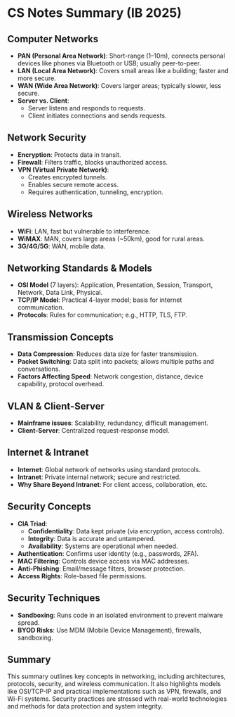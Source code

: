# CS Notes Summary (IB 2025)

## Computer Networks
- **PAN (Personal Area Network)**: Short-range (1–10m), connects personal devices like phones via Bluetooth or USB; usually peer-to-peer.
- **LAN (Local Area Network)**: Covers small areas like a building; faster and more secure.
- **WAN (Wide Area Network)**: Covers larger areas; typically slower, less secure.
- **Server vs. Client**:
  - Server listens and responds to requests.
  - Client initiates connections and sends requests.

## Network Security
- **Encryption**: Protects data in transit.
- **Firewall**: Filters traffic, blocks unauthorized access.
- **VPN (Virtual Private Network)**:
  - Creates encrypted tunnels.
  - Enables secure remote access.
  - Requires authentication, tunneling, encryption.

## Wireless Networks
- **WiFi**: LAN, fast but vulnerable to interference.
- **WiMAX**: MAN, covers large areas (~50km), good for rural areas.
- **3G/4G/5G**: WAN, mobile data.

## Networking Standards & Models
- **OSI Model** (7 layers): Application, Presentation, Session, Transport, Network, Data Link, Physical.
- **TCP/IP Model**: Practical 4-layer model; basis for internet communication.
- **Protocols**: Rules for communication; e.g., HTTP, TLS, FTP.

## Transmission Concepts
- **Data Compression**: Reduces data size for faster transmission.
- **Packet Switching**: Data split into packets; allows multiple paths and conversations.
- **Factors Affecting Speed**: Network congestion, distance, device capability, protocol overhead.

## VLAN & Client-Server
- **Mainframe issues**: Scalability, redundancy, difficult management.
- **Client-Server**: Centralized request-response model.

## Internet & Intranet
- **Internet**: Global network of networks using standard protocols.
- **Intranet**: Private internal network; secure and restricted.
- **Why Share Beyond Intranet**: For client access, collaboration, etc.

## Security Concepts
- **CIA Triad**:
  - **Confidentiality**: Data kept private (via encryption, access controls).
  - **Integrity**: Data is accurate and untampered.
  - **Availability**: Systems are operational when needed.
- **Authentication**: Confirms user identity (e.g., passwords, 2FA).
- **MAC Filtering**: Controls device access via MAC addresses.
- **Anti-Phishing**: Email/message filters, browser protection.
- **Access Rights**: Role-based file permissions.

## Security Techniques
- **Sandboxing**: Runs code in an isolated environment to prevent malware spread.
- **BYOD Risks**: Use MDM (Mobile Device Management), firewalls, sandboxing.

## Summary
This summary outlines key concepts in networking, including architectures, protocols, security, and wireless communication. It also highlights models like OSI/TCP-IP and practical implementations such as VPN, firewalls, and Wi-Fi systems. Security practices are stressed with real-world technologies and methods for data protection and system integrity.